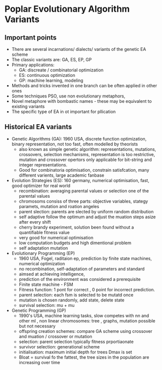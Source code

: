 # Poplar Evolutionary Algorithm Variants 

## Important points
- There are several incarnations/ dialects/ variants of the genetic EA scheme
- The classic variants are: GA, ES, EP, GP
- Primary applications: 
  - GA: discreate / combinatorial optimization
  - ES: continuous optimization
  - GP: machine learning, modeling
- Methods and tricks invented in one branch can be often applied in other ones
- Some techniques PSO, use non evolutionary metaphors,
- Novel metaphore with bombastic names - these may be equivalent to existing variants 
- The specific type of EA in ot important for pllication 

## Historical EA variants
- Genetic Algorithms (GA): 1960 USA, discrete function optimization, binary representation, not too fast, often modelled by theorists
  - also known as simple genetic algorithm: representations, mutations, crossovers, selection mechanisms, representation is too restrictive, mutation and crossover opertors only applicable for bit-string and integer representations. 
  - Good for combinatoria optimisation, constrain satisfcation, many different varients, large academic fanbase
- Evolution Strategies (ES): 160 germany, numerical optimisation, fast, good optimizer for real world 
  - recombination: averaging parental values or selection one of the parental values 
  - chromosoms consiss of three parts: objective variables, stategy paramets, mutation and roation angeles 
  - parent slection: parents are slected by uniform random distribution 
  - self adaptive follow the optimum and adjust the muation steps asize after every shift 
  - cherry brandy experiment, solution been found without a quantifiable fitness value
  - very good for numerical optimisation
  - low computation budgets and high dimentional problem 
  - self adaptation mutation
- Evolutionary Programming (EP)
  - 1960 USA, Fogel, raditaion ep, prediction by finite state machines, numerical optimization 
  - no recombination, self-adaptation of parameters and standard 
  - aimsed at achieving intelligence, 
  - prediction of the environment was considered a prerequisite 
  - Finite state machine - FSM 
  - Fitness function: 1 pont for correct , 0 point for incorrect prediction. 
  - parent selection: each fsm is selected to be mutatd once 
  - mutation is chosen randomly, add state, delete state
  - survival selection: mu + mu 
- Genetic Programming (GP)
  - 1990's USA, machine learning tasks, slow competes with nn and other ml , non linear chromosomes: tree , graphs, mutation possible but not necessary
  - offspring creation schemes: compare GA scheme using crossover and muation / crossover or mutation 
  - selection: parent selection typically fitness prportiaonate
  - survivor selection: generational scheme 
  - initialisation: maximum initial depth for trees Dmax is set
  - Bloat = survival fo the fattest, the tree sizes in the population are increasing over time 



